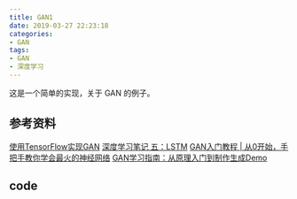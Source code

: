 ```yaml
---
title: GAN1
date: 2019-03-27 22:23:18
categories:
- GAN
tags:
- GAN
- 深度学习
---
```

这是一个简单的实现，关于 GAN 的例子。
<!-- more -->
## 参考资料
[使用TensorFlow实现GAN](https://www.jianshu.com/p/08abd788d598)
[深度学习笔记 五：LSTM](https://blog.csdn.net/u014595019/article/details/52605693)
[GAN入门教程 | 从0开始，手把手教你学会最火的神经网络](https://yq.aliyun.com/articles/500236)
[GAN学习指南：从原理入门到制作生成Demo](https://zhuanlan.zhihu.com/p/24767059)
## code



























